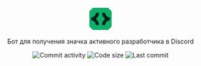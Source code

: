 <p align="center">
  <img width="10%" height="10%" src="media/logo.png" href="https://github.com/oqo0/discord-badge">
  <br>
</p>
<p align="center">
  Бот для получения значка активного разработчика в Discord
</p>
<p align="center">
  <a><img alt="Commit activity" src="https://img.shields.io/github/commit-activity/m/oqo0/discord-badge?style=flat-square"></a>
  <a><img alt="Code size" src="https://img.shields.io/github/languages/code-size/oqo0/discord-badge?style=flat-square"></a>
  <a><img alt="Last commit" src="https://img.shields.io/github/last-commit/oqo0/discord-badge?style=flat-square"></a>
</p>